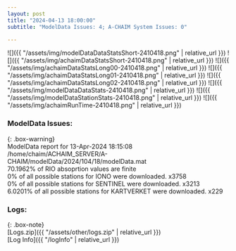 ```yaml
---
layout: post
title: "2024-04-13 18:00:00"
subtitle: "ModelData Issues: 4; A-CHAIM System Issues: 0"

---
```


![]({{ "/assets/img/modelDataDataStatsShort-2410418.png" | relative_url }})
![]({{ "/assets/img/achaimDataStatsShort-2410418.png" | relative_url }})
![]({{ "/assets/img/achaimDataStatsLong00-2410418.png" | relative_url }})
![]({{ "/assets/img/achaimDataStatsLong01-2410418.png" | relative_url }})
![]({{ "/assets/img/achaimDataStatsLong02-2410418.png" | relative_url }})
![]({{ "/assets/img/modelDataDataStats-2410418.png" | relative_url }})
![]({{ "/assets/img/modelDataStationStats-2410418.png" | relative_url }})
![]({{ "/assets/img/achaimRunTime-2410418.png" | relative_url }})


### ModelData Issues:  
  
{: .box-warning}  
 ModelData report for 13-Apr-2024 18:15:08   
 /home/chaim/ACHAIM_SERVER/A-CHAIM/modelData/2024/104/18/modelData.mat   
 70.1962% of RIO absoprtion values are finite   
 0% of all possible stations for IONO were downloaded. x3758   
 0% of all possible stations for SENTINEL were downloaded. x3213   
 6.0201% of all possible stations for KARTVERKET were downloaded. x229   
  


### Logs:  
  
{: .box-note}  
[Logs.zip]({{ "/assets/other/logs.zip" | relative_url }})  
[Log Info]({{ "/logInfo" | relative_url }})  
